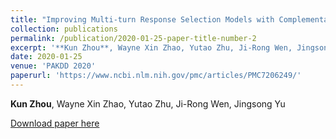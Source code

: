 ```yaml
---
title: "Improving Multi-turn Response Selection Models with Complementary Last-Utterance Selection by Instance Weighting"
collection: publications
permalink: /publication/2020-01-25-paper-title-number-2
excerpt: '**Kun Zhou**, Wayne Xin Zhao, Yutao Zhu, Ji-Rong Wen, Jingsong Yu'
date: 2020-01-25
venue: 'PAKDD 2020'
paperurl: 'https://www.ncbi.nlm.nih.gov/pmc/articles/PMC7206249/'
---
```

**Kun Zhou**, Wayne Xin Zhao, Yutao Zhu, Ji-Rong Wen, Jingsong Yu

[Download paper here](https://www.ncbi.nlm.nih.gov/pmc/articles/PMC7206249/)
